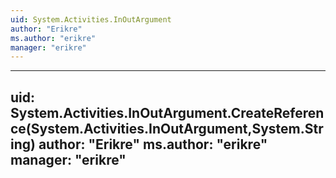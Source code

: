 ```yaml
---
uid: System.Activities.InOutArgument
author: "Erikre"
ms.author: "erikre"
manager: "erikre"
---
```


---
uid: System.Activities.InOutArgument.CreateReference(System.Activities.InOutArgument,System.String)
author: "Erikre"
ms.author: "erikre"
manager: "erikre"
---
